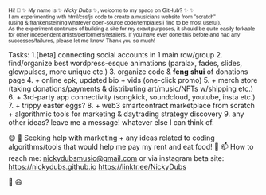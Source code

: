 <span style="font-size:11px; font-family:arial;">Hi! 👋 ✨
My name is ✨ _Nicky Dubs_ ✨, welcome to my space on GitHub?  ✨ ✨
  <br>
I am experimenting with html/css/js code to create a musicians website from "scratch"
  <br> 
(using & frankensteining whatever open-source code/templates i find to be most useful). 
  <br>
As the experiment continues of building a site for my exact purposes, it should be quite easily forkable for other independent artists/performers/retailers. 
If you have ever done this before and had any successes/failures, please let me know!  Thank you so much! 

Tasks:
1.[beta]  connecting social accounts in 1 main row/group
2.        find/organize best wordpress-esque animations (paralax, fades, slides, glowpulses, more unique etc.)
3.        organize code & **feng** **shui** of donations page
4.        + online epk, updated bio + vids (one-click promo)
5.        + merch store (taking donations/payments & distributing art/music/NFTs w/shipping etc.)
6.        + 3rd-party app connectivity (songkick, soundcloud, youtube, insta etc.)
7.        + trippy easter eggs?
8.        + web3 smartcontract marketplace from scratch + algorithmic tools for marketing & daytrading strategy discovery
9.        any other ideas?  leave me a message!  whatever else I can think of. 

😄 🤔 Seeking help with marketing + any ideas related to coding algorithms/tools that would help me pay my rent and eat food!
💬 📫 How to reach me: nickydubsmusic@gmail.com or via instagram
beta site: https://nickydubs.github.io 
https://linktr.ee/NickyDubs

<!-- ⚡⚡⚡⚡⚡⚡⚡⚡⚡ Fun fact: farts & penises are the best  ⚡⚡⚡⚡⚡
**nickydubs/nickydubs** is a ✨ _special_ ✨ repository because its `README.md` (this file) appears on your GitHub profile.
Here are some ideas to get you started:
-->
👯
😄 
<!---->
